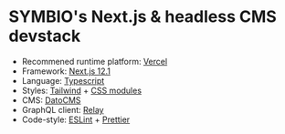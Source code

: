 # SYMBIO's Next.js & headless CMS devstack

- Recommened runtime platform: [Vercel](https://vercel.com/)
- Framework: [Next.js 12.1](https://nextjs.org/)
- Language: [Typescript](https://www.typescriptlang.org/)
- Styles: [Tailwind](https://tailwindcss.com/) + [CSS modules](https://github.com/css-modules/css-modules)
- CMS: [DatoCMS](https://www.datocms.com/)
- GraphQL client: [Relay](https://relay.dev/)
- Code-style: [ESLint](https://eslint.org/) + [Prettier](https://prettier.io/)
